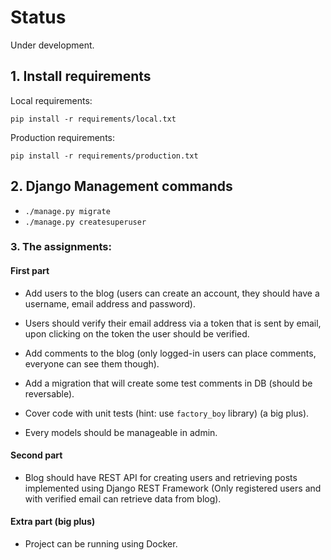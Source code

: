 # Status

Under development.

## 1. Install requirements

Local requirements:

    pip install -r requirements/local.txt

Production requirements:

    pip install -r requirements/production.txt

## 2. Django Management commands

* ``./manage.py migrate``
* ``./manage.py createsuperuser``

### 3. The assignments:

#### First part

* Add users to the blog (users can create an account, they should have a username, email address and password).

* Users should verify their email address via a token that is sent by email, upon clicking on the token the user should be verified.

* Add comments to the blog (only logged-in users can place comments, everyone can see them though).

* Add a migration that will create some test comments in DB (should be reversable).

* Cover code with unit tests (hint: use `factory_boy` library) (a big plus).


* Every models should be manageable in admin.

#### Second part

* Blog should have REST API for creating users and retrieving posts implemented using Django REST Framework (Only registered users and with verified email can retrieve data from blog).

#### Extra part (big plus)

* Project can be running using Docker.



